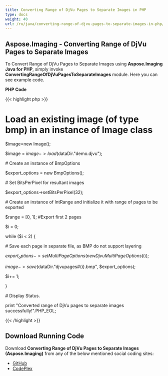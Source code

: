 ```yaml
---
title: Converting Range of DjVu Pages to Separate Images in PHP
type: docs
weight: 40
url: /ru/java/converting-range-of-djvu-pages-to-separate-images-in-php/
---
```


## **Aspose.Imaging - Converting Range of DjVu Pages to Separate Images**
To Convert Range of DjVu Pages to Separate Images using **Aspose.Imaging Java for PHP**, simply invoke **ConvertingRangeOfDjVuPagesToSeparateImages** module. Here you can see example code.

**PHP Code**

{{< highlight php >}}

 # Load an existing image (of type bmp) in an instance of Image class

$image=new Image();

$image = $image->load($dataDir."demo.djvu");

\# Create an instance of BmpOptions

$export_options = new BmpOptions();

\# Set BitsPerPixel for resultant images

$export_options->setBitsPerPixel(32);

\# Create an instance of IntRange and initialize it with range of pages to be exported

$range = [0, 1]; #Export first 2 pages

$i = 0;

while ($i < 2) {

\# Save each page in separate file, as BMP do not support layering

$export_options->setMultiPageOptions(new DjvuMultiPageOptions($i));

$image->save($dataDir."djvupages#{i}.bmp", $export_options);

$i+= 1;

}

\# Display Status.

print "Converted range of DjVu pages to separate images successfully!".PHP_EOL;

{{< /highlight >}}
## **Download Running Code**
Download **Converting Range of DjVu Pages to Separate Images (Aspose.Imaging)** from any of the below mentioned social coding sites:

- [GitHub](https://github.com/aspose-imaging/Aspose.Imaging-for-Java/blob/master/Plugins/Aspose_Imaging_Java_for_PHP/src/aspose/imaging/ManagingDjVuFormat/ConvertingRangeOfDjVuPagesToSeparateImages.php)
- [CodePlex](https://archive.codeplex.com/?p=asposeimagingjavaphp#src/aspose/imaging/ManagingDjVuFormat/ConvertingRangeOfDjVuPagesToSeparateImages.php)
